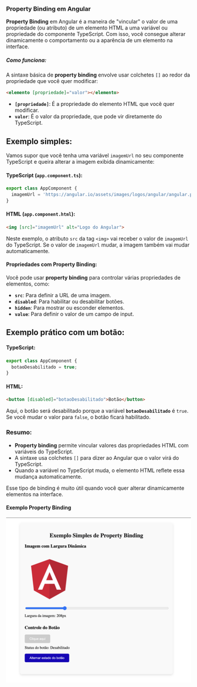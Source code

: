 
### Property Binding em Angular

**Property Binding** em Angular é a maneira de "vincular" o valor de uma propriedade (ou atributo) de um elemento HTML a uma variável ou propriedade do componente TypeScript. Com isso, você consegue alterar dinamicamente o comportamento ou a aparência de um elemento na interface.

##### Como funciona:

A sintaxe básica de **property binding** envolve usar colchetes `[]` ao redor da propriedade que você quer modificar:

```html
<elemento [propriedade]="valor"></elemento>
```

- **`[propriedade]`**: É a propriedade do elemento HTML que você quer modificar.
- **`valor`**: É o valor da propriedade, que pode vir diretamente do TypeScript.

## Exemplo simples:

Vamos supor que você tenha uma variável `imagemUrl` no seu componente TypeScript e queira alterar a imagem exibida dinamicamente:

#### **TypeScript** (`app.component.ts`):
```typescript
export class AppComponent {
  imagemUrl = 'https://angular.io/assets/images/logos/angular/angular.png';
}
```

#### **HTML** (`app.component.html`):
```html
<img [src]="imagemUrl" alt="Logo do Angular">
```

Neste exemplo, o atributo `src` da tag `<img>` vai receber o valor de `imagemUrl` do TypeScript. Se o valor de `imagemUrl` mudar, a imagem também vai mudar automaticamente.

#### Propriedades com **Property Binding**:

Você pode usar **property binding** para controlar várias propriedades de elementos, como:
- **`src`**: Para definir a URL de uma imagem.
- **`disabled`**: Para habilitar ou desabilitar botões.
- **`hidden`**: Para mostrar ou esconder elementos.
- **`value`**: Para definir o valor de um campo de input.

## Exemplo prático com um botão:

#### **TypeScript**:
```typescript
export class AppComponent {
  botaoDesabilitado = true;
}
```

#### **HTML**:
```html
<button [disabled]="botaoDesabilitado">Botão</button>
```

Aqui, o botão será desabilitado porque a variável **`botaoDesabilitado`** é `true`. Se você mudar o valor para `false`, o botão ficará habilitado.

### Resumo:
- **Property binding** permite vincular valores das propriedades HTML com variáveis do TypeScript.
- A sintaxe usa colchetes `[]` para dizer ao Angular que o valor virá do TypeScript.
- Quando a variável no TypeScript muda, o elemento HTML reflete essa mudança automaticamente.

Esse tipo de binding é muito útil quando você quer alterar dinamicamente elementos na interface.


#### Exemplo Property Binding


<img src="image.png" width="600" alt="">